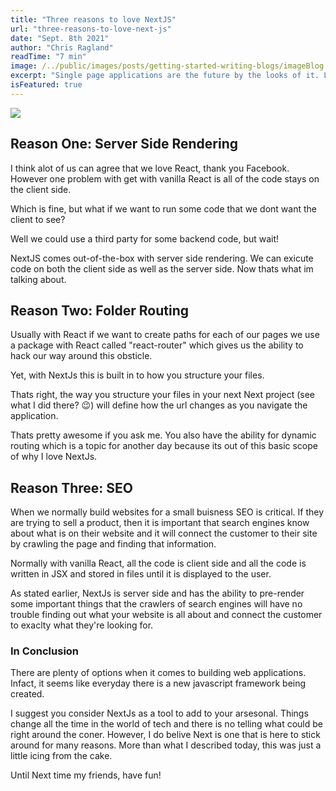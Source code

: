 ```yaml
---
title: "Three reasons to love NextJS"
url: "three-reasons-to-love-next-js"
date: "Sept. 8th 2021"
author: "Chris Ragland"
readTime: "7 min"
image: /../public/images/posts/getting-started-writing-blogs/imageBlog.jpg
excerpt: "Single page applications are the future by the looks of it. Lets explore why Next is a great option for building your project."
isFeatured: true
---
```


<div>
<img width={1080} height={720} src={/../public/images/posts/getting-started-writing-blogs/imageBlog.jpg}>
</div>

## Reason One: Server Side Rendering

I think alot of us can agree that we love React, thank you Facebook. However one problem with get with vanilla React is all of the code stays on the client side.

Which is fine, but what if we want to run some code that we dont want the client to see?

Well we could use a third party for some backend code, but wait!

NextJS comes out-of-the-box with server side rendering. We can exicute code on both the client side as well as the server side. Now thats what im talking about.

## Reason Two: Folder Routing

Usually with React if we want to create paths for each of our pages we use a package with React called "react-router" which gives us the ability to hack our way around this obsticle.

Yet, with NextJs this is built in to how you structure your files.

Thats right, the way you structure your files in your next Next project (see what I did there? 😉) will define how the url changes as you navigate the application.

Thats pretty awesome if you ask me. You also have the ability for dynamic routing which is a topic for another day because its out of this basic scope of why I love NextJs.

## Reason Three: SEO

When we normally build websites for a small buisness SEO is critical. If they are trying to sell a product, then it is important that search engines know about what is on their website and it will connect the customer to their site by crawling the page and finding that information.

Normally with vanilla React, all the code is client side and all the code is written in JSX and stored in files until it is displayed to the user.

As stated earlier, NextJs is server side and has the ability to pre-render some important things that the crawlers of search engines will have no trouble finding out what your website is all about and connect the customer to exaclty what they're looking for.

### In Conclusion

There are plenty of options when it comes to building web applications. Infact, it seems like everyday there is a new javascript framework being created.

I suggest you consider NextJs as a tool to add to your arsesonal. Things change all the time in the world of tech and there is no telling what could be right around the coner. However, I do belive Next is one that is here to stick around for many reasons. More than what I described today, this was just a little icing from the cake.

Until Next time my friends, have fun!
